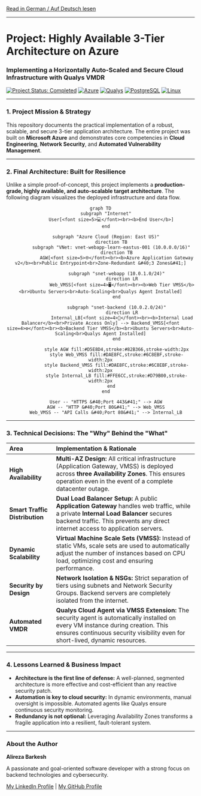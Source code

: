 [Read in German / Auf Deutsch lesen](README-de.md)
***

<div align="left">

# Project: Highly Available 3-Tier Architecture on Azure  
### Implementing a Horizontally Auto-Scaled and Secure Cloud Infrastructure with Qualys VMDR

<p>
    <a href="#"><img src="https://img.shields.io/badge/Status-Completed-28a745?style=for-the-badge" alt="Project Status: Completed"></a>
    <a href="#"><img src="https://img.shields.io/badge/Azure-0078D4?style=for-the-badge&logo=microsoftazure&logoColor=white" alt="Azure"></a>
    <a href="#"><img src="https://img.shields.io/badge/Security-Qualys-ED2E26?style=for-the-badge&logo=qualys&logoColor=white" alt="Qualys"></a>
    <a href="#"><img src="https://img.shields.io/badge/Database-PostgreSQL-336791?style=for-the-badge&logo=postgresql&logoColor=white" alt="PostgreSQL"></a>
    <a href="#"><img src="https://img.shields.io/badge/Linux-FCC624?style=for-the-badge&logo=linux&logoColor=black" alt="Linux"></a>
</p>

</div>

---

### **1. Project Mission & Strategy**

This repository documents the practical implementation of a robust, scalable, and secure 3-tier application architecture. The entire project was built on **Microsoft Azure** and demonstrates core competencies in **Cloud Engineering**, **Network Security**, and **Automated Vulnerability Management**.

---

### **2. Final Architecture: Built for Resilience**

Unlike a simple proof-of-concept, this project implements a **production-grade, highly available, and auto-scalable target architecture**. The following diagram visualizes the deployed infrastructure and data flow.

<div align="center">

```mermaid
graph TD
    subgraph "Internet"
        User[<font size=5>💻</font><br><b>End User</b>]
    end

    subgraph "Azure Cloud (Region: East US)"
        direction TB
        subgraph "VNet: vnet-webapp-learn-eastus-001 (10.0.0.0/16)"
            direction TB
            AGW[<font size=5>🌐</font><br><b>Azure Application Gateway v2</b><br>Public Entrypoint<br>Zone-Redundant &#40;3 Zones&#41;]

            subgraph "snet-webapp (10.0.1.0/24)"
                direction LR
                Web_VMSS[<font size=4>🖥️</font><br><b>Web Tier VMSS</b><br>Ubuntu Servers<br>Auto-Scaling<br>Qualys Agent Installed]
            end

            subgraph "snet-backend (10.0.2.0/24)"
                direction LR
                Internal_LB[<font size=4>🚦</font><br><b>Internal Load Balancer</b><br>Private Access Only] --> Backend_VMSS[<font size=4>⚙️</font><br><b>Backend Tier VMSS</b><br>Ubuntu Servers<br>Auto-Scaling<br>Qualys Agent Installed]
            end
            
            style AGW fill:#D5E8D4,stroke:#82B366,stroke-width:2px
            style Web_VMSS fill:#DAE8FC,stroke:#6C8EBF,stroke-width:2px
            style Backend_VMSS fill:#DAE8FC,stroke:#6C8EBF,stroke-width:2px
            style Internal_LB fill:#FFE6CC,stroke:#D79B00,stroke-width:2px
        end
    end
    
    User -- "HTTPS &#40;Port 443&#41;" --> AGW
    AGW -- "HTTP &#40;Port 80&#41;" --> Web_VMSS
    Web_VMSS -- "API Calls &#40;Port 80&#41;" --> Internal_LB
```

</div>

---

### **3. Technical Decisions: The "Why" Behind the "What"**

| Area | Implementation & Rationale |
| :--- | :--- |
| **High Availability** | **Multi-AZ Design:** All critical infrastructure (Application Gateway, VMSS) is deployed across **three Availability Zones**. This ensures operation even in the event of a complete datacenter outage. |
| **Smart Traffic Distribution** | **Dual Load Balancer Setup:** A public **Application Gateway** handles web traffic, while a private **Internal Load Balancer** secures backend traffic. This prevents any direct internet access to application servers. |
| **Dynamic Scalability** | **Virtual Machine Scale Sets (VMSS):** Instead of static VMs, scale sets are used to automatically adjust the number of instances based on CPU load, optimizing cost and ensuring performance. |
| **Security by Design** | **Network Isolation & NSGs:** Strict separation of tiers using subnets and Network Security Groups. Backend servers are completely isolated from the internet. |
| **Automated VMDR** | **Qualys Cloud Agent via VMSS Extension:** The security agent is automatically installed on every VM instance during creation. This ensures continuous security visibility even for short-lived, dynamic resources. |

---

### **4. Lessons Learned & Business Impact**

*   **Architecture is the first line of defense:** A well-planned, segmented architecture is more effective and cost-efficient than any reactive security patch.  
*   **Automation is key to cloud security:** In dynamic environments, manual oversight is impossible. Automated agents like Qualys ensure continuous security monitoring.  
*   **Redundancy is not optional:** Leveraging Availability Zones transforms a fragile application into a resilient, fault-tolerant system.  

---

### **About the Author**

**Alireza Barkesh**  

A passionate and goal-oriented software developer with a strong focus on backend technologies and cybersecurity.

[My LinkedIn Profile](https://www.linkedin.com/in/alireza-barkesh-a0a439249) | [My GitHub Profile](https://github.com/barkesh)
